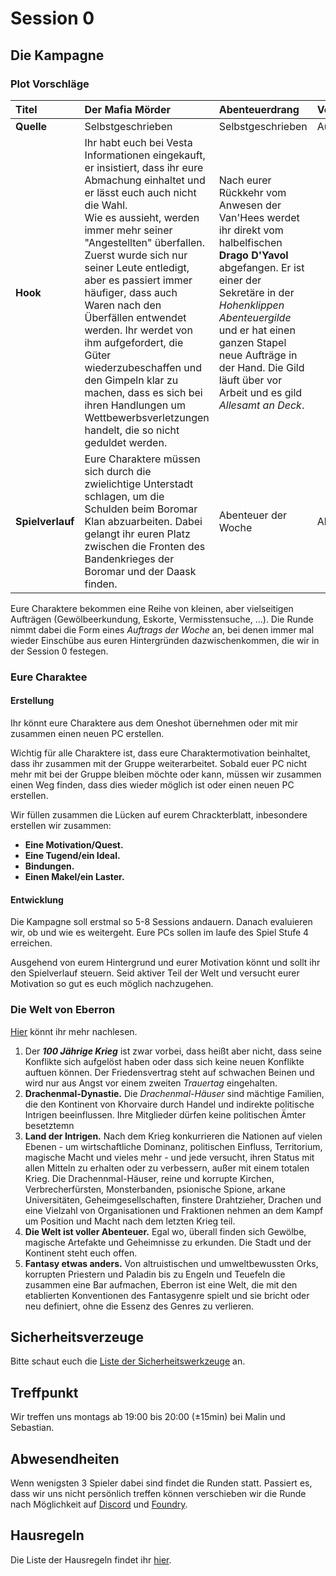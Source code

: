 # Session 0

## Die Kampagne

### Plot Vorschläge

| **Titel**        | **Der Mafia Mörder**                                                                                                                                                                                                                                                                                                                                                                                                                                                                                                                                       | **Abenteuerdrang**  | **Vergessene Relikte** |
| :--------------- | :--------------------------------------------------------------------------------------------------------------------------------------------------------------------------------------------------------------------------------------------------------------------------------------------------------------------------------------------------------------------------------------------------------------------------------------------------------------------------------------------------------------------------------------------------------- | :------------------ | :--------------------- |
| **Quelle**       | Selbstgeschrieben                                                                                                                                                                                                                                                                                                                                                                                                                                                                                                                                          | Selbstgeschrieben   | Aus ERlW               |
| **Hook**         | Ihr habt euch bei Vesta Informationen eingekauft, er insistiert, dass ihr eure Abmachung einhaltet und er lässt euch auch nicht die Wahl. <br> Wie es aussieht, werden immer mehr seiner "Angestellten" überfallen. Zuerst wurde sich nur seiner Leute entledigt, aber es passiert immer häufiger, dass auch Waren nach den Überfällen entwendet werden. Ihr werdet von ihm aufgefordert, die Güter wiederzubeschaffen und den Gimpeln klar zu machen, dass es sich bei ihren Handlungen um Wettbewerbsverletzungen handelt, die so nicht geduldet werden. | Nach eurer Rückkehr vom Anwesen der Van'Hees werdet ihr direkt vom halbelfischen **Drago D'Yavol** abgefangen. Er ist einer der Sekretäre in der _Hohenklippen Abenteuergilde_ und er hat einen ganzen Stapel neue Aufträge in der Hand. Die Gild läuft über vor Arbeit und es gild _Allesamt an Deck_.                   |                        |
| **Spielverlauf** | Eure Charaktere müssen sich durch die zwielichtige Unterstadt schlagen, um die Schulden beim Boromar Klan abzuarbeiten. Dabei gelangt ihr euren Platz zwischen die Fronten des Bandenkrieges der Boromar und der Daask finden.                                                                                                                                                                                                                                                                                                                             | Abenteuer der Woche | Abenteuermysterium     |

Eure Charaktere bekommen eine Reihe von kleinen, aber vielseitigen Aufträgen (Gewölbeerkundung, Eskorte, Vermisstensuche, ...). Die Runde nimmt dabei die Form eines _Auftrags der Woche_ an, bei denen immer mal wieder Einschübe aus euren Hintergründen dazwischenkommen, die wir in der Session 0 festegen.

### Eure Charaktee

#### Erstellung

Ihr könnt eure Charaktere aus dem Oneshot übernehmen oder mit mir zusammen einen neuen PC erstellen.

Wichtig für alle Charaktere ist, dass eure Charaktermotivation beinhaltet, dass ihr zusammen mit der Gruppe weiterarbeitet. Sobald euer PC nicht mehr mit bei der Gruppe bleiben möchte oder kann, müssen wir zusammen einen Weg finden, dass dies wieder möglich ist oder einen neuen PC erstellen.

Wir füllen zusammen die Lücken auf eurem Chrackterblatt, inbesondere erstellen wir zusammen:

- **Eine Motivation/Quest.**
- **Eine Tugend/ein Ideal.**
- **Bindungen.**
- **Einen Makel/ein Laster.**

#### Entwicklung

Die Kampagne soll erstmal so 5-8 Sessions andauern. Danach evaluieren wir, ob und wie es weitergeht. Eure PCs sollen im laufe des Spiel Stufe 4 erreichen.

Ausgehend von eurem Hintergrund und eurer Motivation könnt und sollt ihr den Spielverlauf steuern. Seid aktiver Teil der Welt und versucht eurer Motivation so gut es euch möglich nachzugehen.

### Die Welt von Eberron

[Hier](https://5e.tools/book.html#erlw) könnt ihr mehr nachlesen.

1. Der **_100 Jährige Krieg_** ist zwar vorbei, dass heißt aber nicht, dass seine Konflikte sich aufgelöst haben oder dass sich keine neuen Konflikte auftuen können. Der Friedensvertrag steht auf schwachen Beinen und wird nur aus Angst vor einem zweiten _Trauertag_ eingehalten. 
2. **Drachenmal-Dynastie.** Die _Drachenmal-Häuser_ sind mächtige Familien, die den Kontinent von Khorvaire durch Handel und indirekte politische Intrigen beeinflussen. Ihre Mitglieder dürfen keine politischen Ämter besetztemn
3. **Land der Intrigen.** Nach dem Krieg konkurrieren die Nationen auf vielen Ebenen - um wirtschaftliche Dominanz, politischen Einfluss, Territorium, magische Macht und vieles mehr - und jede versucht, ihren Status mit allen Mitteln zu erhalten oder zu verbessern, außer mit einem totalen Krieg. Die Drachennmal-Häuser, reine und korrupte Kirchen, Verbrecherfürsten, Monsterbanden, psionische Spione, arkane Universitäten, Geheimgesellschaften, finstere Drahtzieher, Drachen und eine Vielzahl von Organisationen und Fraktionen nehmen an dem Kampf um Position und Macht nach dem letzten Krieg teil.
4. **Die Welt ist voller Abenteuer.** Egal wo, überall finden sich Gewölbe, magische Artefakte und Geheimnisse zu erkunden. Die Stadt und der Kontinent steht euch offen.
5. **Fantasy etwas anders.** Von altruistischen und umweltbewussten Orks, korrupten Priestern und Paladin bis zu Engeln und Teuefeln die zusammen eine Bar aufmachen, Eberron ist eine Welt, die mit den etablierten Konventionen des Fantasygenre spielt und sie bricht oder neu definiert, ohne die Essenz des Genres zu verlieren.

## Sicherheitsverzeuge

Bitte schaut euch die [Liste der Sicherheitswerkzeuge](#sicherheitsverzeuge) an.

## Treffpunkt

Wir treffen uns montags ab 19:00 bis 20:00 (±15min) bei Malin und Sebastian.

## Abwesendheiten

Wenn wenigsten 3 Spieler dabei sind findet die Runden statt. Passiert es, dass wir uns nicht persönlich treffen können verschieben wir die Runde nach Möglichkeit auf [Discord](https://discord.gg/a75ke9rz5) und [Foundry](https://foundry.kinnewig.org:30000/game).

## Hausregeln

Die Liste der Hausregeln findet ihr [hier](./hausregeln.md).